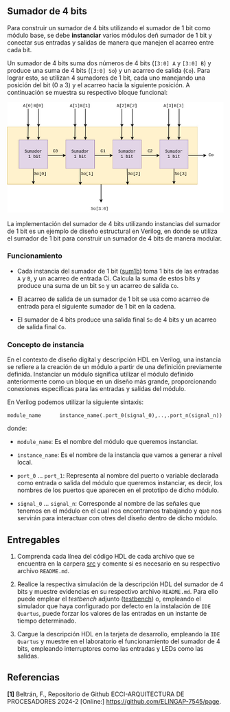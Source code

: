 ## Sumador de 4 bits

Para construir un sumador de 4 bits utilizando el sumador de 1 bit como módulo base, se debe **instanciar** varios módulos deñ sumador de 1 bit y conectar sus entradas y salidas de manera que manejen el acarreo entre cada bit.

Un sumador de 4 bits suma dos números de 4 bits (```[3:0] A``` y ```[3:0] B```) y produce una suma de 4 bits (```[3:0] So```) y un acarreo de salida (```Co```). Para lograr esto, se utilizan 4 sumadores de 1 bit, cada uno manejando una posición del bit (0 a 3) y el acarreo hacia la siguiente posición.  A continuación se muestra su respectivo bloque funcional:

![fpga](../figs/4bit.png)


La implementación del sumador de 4 bits utilizando instancias del sumador de 1 bit es un ejemplo de diseño estructural en Verilog, en donde se utiliza el sumador de 1 bit para construir un sumador de 4 bits de manera modular.

### Funcionamiento

* Cada instancia del sumador de 1 bit ([sum1b](./src/sum1b.v)) toma 1 bits de las entradas ```A``` y ```B```, y un acarreo de entrada Ci. Calcula la suma de estos bits y produce una suma de un bit ```So``` y un acarreo de salida ```Co```.

* El acarreo de salida de un sumador de 1 bit se usa como acarreo de entrada para el siguiente sumador de 1 bit en la cadena.

* El sumador de 4 bits produce una salida final ```So``` de 4 bits y un acarreo de salida final ```Co```.

### Concepto de instancia

En el contexto de diseño digital y descripción HDL en Verilog, una instancia se refiere a la creación de un módulo a partir de una definición previamente definida. Instanciar un módulo significa utilizar el módulo definido anteriormente como un bloque en un diseño más grande, proporcionando conexiones específicas para las entradas y salidas del módulo.

En Verilog podemos utilizar la siguiente sintaxis:

```
module_name      instance_name(.port_0(signal_0),..,.port_n(signal_n))
```


donde: 

* ```module_name```: Es el nombre del módulo que queremos instanciar.

* ```instance_name```: Es el nombre de la instancia que vamos a generar a nivel local.

* ```port_0``` ... ```port_1```: Representa al nombre del puerto o variable declarada como entrada o salida del módulo que queremos instanciar, es decir, los nombres de los puertos que aparecen en el prototipo de dicho módulo.

* ```signal_0``` ... ```signal_n```: Corresponde al nombre de las señales que tenemos en el módulo en el cual nos encontramos trabajando y que nos servirán para interactuar con otres del diseño dentro de dicho módulo.


## Entregables

1. Comprenda cada línea del código HDL de cada archivo que se encuentra en la carpera [src](./src) y comente si es necesario en su respectivo archivo ```README.md```.

2. Realice la respectiva simulación de la descripción HDL del sumador de 4 bits y muestre evidencias en su respectivo archivo ```README.md```. Para ello puede emplear el *testbench* adjunto ([testbench](./src/sum4b_tb.v)) o, empleando el simulador que haya configurado por defecto en la instalación de ```IDE Quartus```, puede forzar los valores de las entradas en un instante de tiempo determinado.

3. Cargue la descripción HDL en la tarjeta de desarrollo, empleando la ```IDE Quartus``` y muestre en el laboratorio el funcionamiento del sumador de 4 bits, empleando interruptores como las entradas y LEDs como las salidas. 


## Referencias

**[1]**  Beltrán, F., Repositorio de Github ECCI-ARQUITECTURA DE PROCESADORES 2024-2 [Online:] https://github.com/ELINGAP-7545/page.

